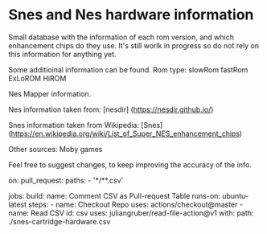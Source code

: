 # Snes and Nes hardware information
Small database with the information of each rom version, and which enhancement chips do they use.
It's still worlk in progress so do not rely on this information for anything yet.


Some additioinal information can be found. 
    Rom type: 
        slowRom
        fastRom
        ExLoROM
        HiROM


Nes Mapper information.


Nes information taken from:
    [nesdir] (https://nesdir.github.io/)

Snes information taken from Wikipedia:
    [Snes]  (https://en.wikipedia.org/wiki/List_of_Super_NES_enhancement_chips)

Other sources:
    Moby games


Feel free to suggest changes, to keep improving the accuracy of the info.


on:
  pull_request:
    paths:
      - '*/**.csv'

jobs:
  build:
    name: Comment CSV as Pull-request Table
    runs-on: ubuntu-latest
    steps:
      - name: Checkout Repo
        uses: actions/checkout@master
      - name: Read CSV
        id: csv
        uses: juliangruber/read-file-action@v1
        with:
          path: ./snes-cartridge-hardware.csv

